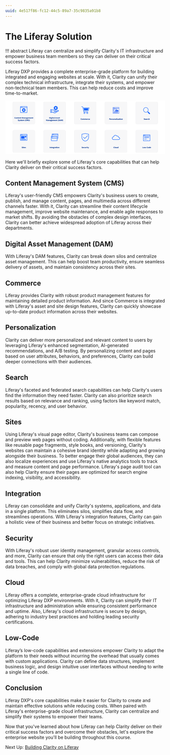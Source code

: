 ```yaml
---
uuid: 4e517f86-fc12-44c5-89a7-35c9835a91b8
---
```

# The Liferay Solution

!!! abstract
    Liferay can centralize and simplify Clarity's IT infrastructure and empower business team members so they can deliver on their critical success factors.

Liferay DXP provides a complete enterprise-grade platform for building integrated and engaging websites at scale. With it, Clarity can unify their complex technical infrastructure, integrate their systems, and empower non-technical team members. This can help reduce costs and improve time-to-market. <!--ALT: Liferay DXP has many core capabilities that will make it easier for Clarity to create and maintain effective solutions while reducing costs. When paired with Liferay’s enterprise-grade cloud infrastructure, Clarity can centralize and simplify their systems to empower their teams.-->

![Leverage Liferay's core capabilities to build solutions.](./the-liferay-solution/images/01.png)

Here we'll briefly explore some of Liferay's core capabilities that can help Clarity deliver on their critical success factors.

## Content Management System (CMS)

Liferay's user-friendly CMS empowers Clarity's business users to create, publish, and manage content, pages, and multimedia across different channels faster. With it, Clarity can streamline their content lifecycle management, improve website maintenance, and enable agile responses to market shifts. By avoiding the obstacles of complex design interfaces, Clarity can better achieve widespread adoption of Liferay across their departments.

<!--TASK: Insert img ![]() -->

## Digital Asset Management (DAM)

With Liferay's DAM features, Clarity can break down silos and centralize asset management. This can help boost team productivity, ensure seamless delivery of assets, and maintain consistency across their sites.

<!--TASK: Insert img ![]() -->

## Commerce

Liferay provides Clarity with robust product management features for maintaining detailed product information. And since Commerce is integrated with Liferay's asset and site design features, Clarity can quickly showcase up-to-date product information across their websites.

<!--TASK: Insert img ![]() -->

## Personalization

Clarity can deliver more personalized and relevant content to users by leveraging Liferay's enhanced segmentation, AI-generated recommendations, and A/B testing. By personalizing content and pages based on user attributes, behaviors, and preferences, Clarity can build deeper connections with their audiences.

<!--TASK: Insert img ![]() -->

## Search

Liferay's faceted and federated search capabilities can help Clarity's users find the information they need faster. Clarity can also prioritize search results based on relevance and ranking, using factors like keyword match, popularity, recency, and user behavior.

<!--TASK: Insert img ![]() -->

## Sites

Using Liferay's visual page editor, Clarity's business teams can compose and preview web pages without coding. Additionally, with flexible features like reusable page fragments, style books, and versioning, Clarity's websites can maintain a cohesive brand identity while adapting and growing alongside their business. To better engage their global audiences, they can also localize experiences and use Liferay's native analytics tools to track and measure content and page performance. Liferay's page audit tool can also help Clarity ensure their pages are optimized for search engine indexing, visibility, and accessibility. <!--ADD? "Clarity can also improve their SEO, maintaining URL integrity and customizing metadata and tags."-->

<!--TASK: Insert img ![]() -->

## Integration

Liferay can consolidate and unify Clarity's systems, applications, and data in a single platform. This eliminates silos, simplifies data flow, and streamlines operations. With Liferay's integration features, Clarity can gain a holistic view of their business and better focus on strategic initiatives.

<!--TASK: Insert img ![]() -->

## Security

With Liferay's robust user identity management, granular access controls, and more, Clarity can ensure that only the right users can access their data and tools. This can help Clarity minimize vulnerabilities, reduce the risk of data breaches, and comply with global data protection regulations. <!--ADD? multi-factor authentication, Lightweight Directory Access Protocol (LDAP), data sanitation-->

<!--TASK: Insert img ![]() -->

## Cloud

Liferay offers a complete, enterprise-grade cloud infrastructure for optimizing Liferay DXP environments. With it, Clarity can simplify their IT infrastructure and administration while ensuring consistent performance and uptime. <!--MENTION? accommodate increased traffic, data, and functionality at scale. --> Also, Liferay's cloud infrastructure is secure by design, adhering to industry best practices and holding leading security certifications.

<!--TASK: Insert img ![]() -->

## Low-Code

Liferay’s low-code capabilities and extensions empower Clarity to adapt the platform to their needs without incurring the overhead that usually comes with custom applications. Clarity can define data structures, implement business logic, and design intuitive user interfaces without needing to write a single line of code.

<!--TASK: Insert img ![]() -->

## Conclusion

Liferay DXP's core capabilities make it easier for Clarity to create and maintain effective solutions while reducing costs. When paired with Liferay's enterprise-grade cloud infrastructure, Clarity can centralize and simplify their systems to empower their teams.

Now that you've learned about how Liferay can help Clarity deliver on their critical success factors and overcome their obstacles, let's explore the enterprise website you'll be building throughout this course.

Next Up: [Building Clarity on Liferay](./building-clarity-on-liferay.md)
